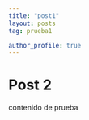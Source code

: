 ```yaml
---
title: "post1"
layout: posts
tag: prueba1

author_profile: true
---
```

# Post 2
contenido de prueba
